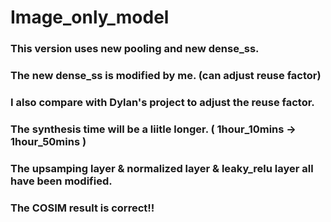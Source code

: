 # Image_only_model
### This version uses new pooling and new dense_ss.
### The new dense_ss is modified by me. (can adjust reuse factor)
### I also compare with Dylan's project to adjust the reuse factor.
### The synthesis time will be a liitle longer. ( 1hour_10mins -> 1hour_50mins )
### The upsamping layer & normalized layer & leaky_relu layer all have been modified.
### The COSIM result is correct!!
